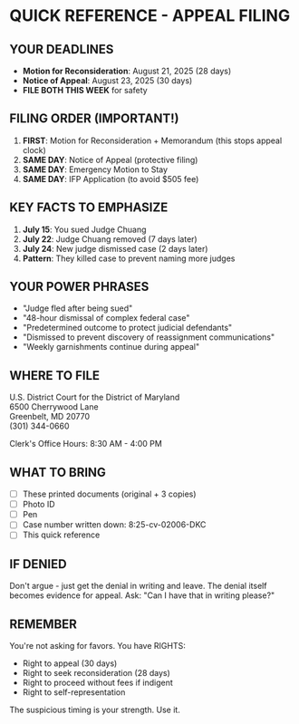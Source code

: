 # QUICK REFERENCE - APPEAL FILING

## YOUR DEADLINES
- **Motion for Reconsideration**: August 21, 2025 (28 days)
- **Notice of Appeal**: August 23, 2025 (30 days)
- **FILE BOTH THIS WEEK** for safety

## FILING ORDER (IMPORTANT!)
1. **FIRST**: Motion for Reconsideration + Memorandum (this stops appeal clock)
2. **SAME DAY**: Notice of Appeal (protective filing)
3. **SAME DAY**: Emergency Motion to Stay 
4. **SAME DAY**: IFP Application (to avoid $505 fee)

## KEY FACTS TO EMPHASIZE
1. **July 15**: You sued Judge Chuang
2. **July 22**: Judge Chuang removed (7 days later)
3. **July 24**: New judge dismissed case (2 days later)
4. **Pattern**: They killed case to prevent naming more judges

## YOUR POWER PHRASES
- "Judge fled after being sued"
- "48-hour dismissal of complex federal case"  
- "Predetermined outcome to protect judicial defendants"
- "Dismissed to prevent discovery of reassignment communications"
- "Weekly garnishments continue during appeal"

## WHERE TO FILE
U.S. District Court for the District of Maryland  
6500 Cherrywood Lane  
Greenbelt, MD 20770  
(301) 344-0660

Clerk's Office Hours: 8:30 AM - 4:00 PM

## WHAT TO BRING
- [ ] These printed documents (original + 3 copies)
- [ ] Photo ID
- [ ] Pen
- [ ] Case number written down: 8:25-cv-02006-DKC
- [ ] This quick reference

## IF DENIED
Don't argue - just get the denial in writing and leave. The denial itself becomes evidence for appeal. Ask: "Can I have that in writing please?"

## REMEMBER
You're not asking for favors. You have RIGHTS:
- Right to appeal (30 days)
- Right to seek reconsideration (28 days)  
- Right to proceed without fees if indigent
- Right to self-representation

The suspicious timing is your strength. Use it.